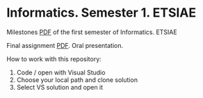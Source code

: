 # Informatics. Semester 1. ETSIAE
Milestones [PDF](https://github.com/jahrWork/Informatics_S1_ETSIAE/blob/master/doc/Hitos_semanales.pdf) 
of the first semester of Informatics. ETSIAE

Final assignment [PDF](https://github.com/jahrWork/Informatics_S1_ETSIAE/blob/master/doc/P3_assignment.pdf). Oral presentation.  

How to work with this repository: 
1) Code / open with Visual Studio 
2) Choose your local path and clone solution 
3) Select VS solution and open it 
